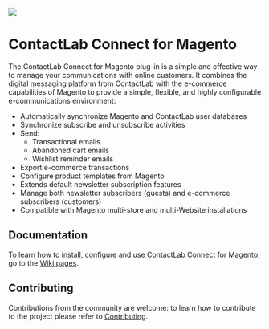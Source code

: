 ![](https://raw.githubusercontent.com/wiki/contactlab/contactlab-magento-connect/image/contactlab.png)

# ContactLab Connect for Magento

The ContactLab Connect for Magento plug-in is a simple and effective way to manage your communications with online customers. It combines the digital messaging platform from ContactLab with the e-commerce capabilities of Magento to provide a simple, flexible, and highly configurable e-communications environment:

- Automatically synchronize Magento and ContactLab user databases
- Synchronize subscribe and unsubscribe activities
- Send:
  - Transactional emails
  - Abandoned cart emails
  - Wishlist reminder emails
- Export e-commerce transactions
- Configure product templates from Magento
- Extends default newsletter subscription features
- Manage both newsletter subscribers (guests) and e-commerce subscribers (customers)
- Compatible with Magento multi-store and multi-Website installations

## Documentation

To learn how to install, configure and use ContactLab Connect for Magento, go to the [Wiki pages](https://github.com/contactlab/contactlab-magento-connect/wiki).

## Contributing

Contributions from the community are welcome: to learn how to contribute to the project please refer to [Contributing](https://github.com/contactlab/contactlab-magento-connect/blob/master/CONTRIBUTING.md).

